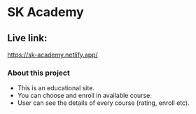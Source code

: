 # SK Academy


## Live link:

https://sk-academy.netlify.app/

### About this project

- This is an educational site.
- You can choose and enroll in available course.
- User can see the details of every course (rating, enroll etc).
